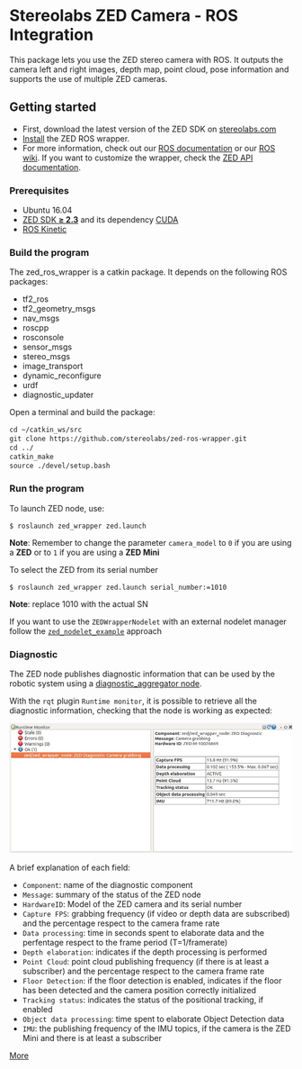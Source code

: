 # Stereolabs ZED Camera - ROS Integration

This package lets you use the ZED stereo camera with ROS. It outputs the camera left and right images, depth map, point cloud, pose information and supports the use of multiple ZED cameras.

## Getting started

- First, download the latest version of the ZED SDK on [stereolabs.com](https://www.stereolabs.com/developers/)
- [Install](#build-the-program) the ZED ROS wrapper.
- For more information, check out our [ROS documentation](https://www.stereolabs.com/documentation/guides/using-zed-with-ros/introduction.html) or our [ROS wiki](http://wiki.ros.org/zed-ros-wrapper). If you want to customize the wrapper, check the [ZED API documentation](https://www.stereolabs.com/developers/documentation/API/).

### Prerequisites

- Ubuntu 16.04
- [ZED SDK **≥ 2.3**](https://www.stereolabs.com/developers/) and its dependency [CUDA](https://developer.nvidia.com/cuda-downloads)
- [ROS Kinetic](http://wiki.ros.org/kinetic/Installation/Ubuntu)

### Build the program

The zed_ros_wrapper is a catkin package. It depends on the following ROS packages:

   - tf2_ros
   - tf2_geometry_msgs
   - nav_msgs
   - roscpp
   - rosconsole
   - sensor_msgs
   - stereo_msgs
   - image_transport
   - dynamic_reconfigure
   - urdf
   - diagnostic_updater

Open a terminal and build the package:

    cd ~/catkin_ws/src
    git clone https://github.com/stereolabs/zed-ros-wrapper.git
    cd ../
    catkin_make
    source ./devel/setup.bash

### Run the program

To launch ZED node, use:

    $ roslaunch zed_wrapper zed.launch

**Note**: Remember to change the parameter `camera_model` to `0` if you are using a **ZED** or to `1` if you are using a **ZED Mini**

 To select the ZED from its serial number

    $ roslaunch zed_wrapper zed.launch serial_number:=1010 

**Note**: replace 1010 with the actual SN

If you want to use the `ZEDWrapperNodelet` with an external nodelet manager follow the [`zed_nodelet_example`](https://github.com/stereolabs/zed-ros-wrapper/tree/master/examples/zed_nodelet_example) approach

### Diagnostic
The ZED node publishes diagnostic information that can be used by the robotic system using a [diagnostic_aggregator node](http://wiki.ros.org/diagnostic_aggregator).

With the `rqt` plugin `Runtime monitor`, it is possible to retrieve all the diagnostic information, checking that the node is working as expected:

![](../images/rqt_diagnostic.jpg)

A brief explanation of each field:

  -  `Component`: name of the diagnostic component
  -  `Message`: summary of the status of the ZED node
  -  `HardwareID`: Model of the ZED camera and its serial number
  -  `Capture FPS`: grabbing frequency (if video or depth data are subscribed) and the percentage respect to the camera frame rate
  -  `Data processing`: time in seconds spent to elaborate data and the perfentage respect to the frame period (T=1/framerate)
  -  `Depth elaboration`: indicates if the depth processing is performed
  -  `Point Cloud`: point cloud publishing frequency (if there is at least a subscriber) and the percentage respect to the camera frame rate
  -  `Floor Detection`: if the floor detection is enabled, indicates if the floor has been detected and the camera position correctly initialized
  -  `Tracking status`: indicates the status of the positional tracking, if enabled
  -  `Object data processing`: time spent to elaborate Object Detection data
  -  `IMU`: the publishing frequency of the IMU topics, if the camera is the ZED Mini and there is at least a subscriber


[More](https://www.stereolabs.com/documentation/guides/using-zed-with-ros/introduction.html)




